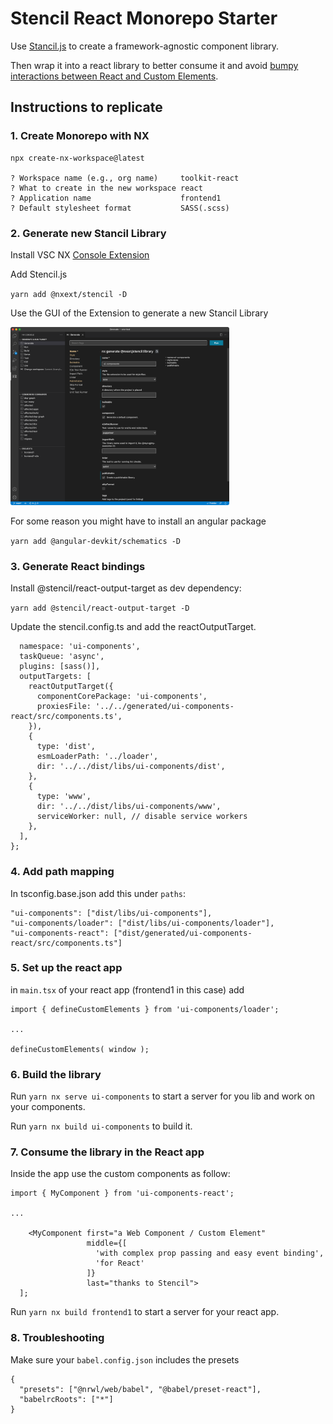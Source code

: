 # Stencil React Monorepo Starter

Use [Stancil.js](https://stenciljs.com/) to create a framework-agnostic component library.

Then wrap it into a react library to better consume it and avoid [bumpy interactions between React and Custom Elements](https://custom-elements-everywhere.com/).

## Instructions to replicate

### 1. Create Monorepo with NX

```
npx create-nx-workspace@latest

? Workspace name (e.g., org name)     toolkit-react
? What to create in the new workspace react
? Application name                    frontend1
? Default stylesheet format           SASS(.scss)
```

### 2. Generate new Stancil Library

Install VSC NX [Console Extension](https://marketplace.visualstudio.com/items?itemName=nrwl.angular-console)

Add Stencil.js

`yarn add @nxext/stencil -D`

Use the GUI of the Extension to generate a new Stancil Library

<img src="./imgs/nx-generate-stancil-lib.png" alt="Geneerate stancil lib" style="max-width:350px;"/>

For some reason you might have to install an angular package

`yarn add @angular-devkit/schematics -D`

### 3. Generate React bindings

Install @stencil/react-output-target as dev dependency:

`yarn add @stencil/react-output-target -D`

Update the stencil.config.ts and add the reactOutputTarget.

```export const config: Config = {
  namespace: 'ui-components',
  taskQueue: 'async',
  plugins: [sass()],
  outputTargets: [
    reactOutputTarget({
      componentCorePackage: 'ui-components',
      proxiesFile: '../../generated/ui-components-react/src/components.ts',
    }),
    {
      type: 'dist',
      esmLoaderPath: '../loader',
      dir: '../../dist/libs/ui-components/dist',
    },
    {
      type: 'www',
      dir: '../../dist/libs/ui-components/www',
      serviceWorker: null, // disable service workers
    },
  ],
};
```

### 4. Add path mapping

In tsconfig.base.json add this under `paths`:

```
"ui-components": ["dist/libs/ui-components"],
"ui-components/loader": ["dist/libs/ui-components/loader"],
"ui-components-react": ["dist/generated/ui-components-react/src/components.ts"]
```

### 5. Set up the react app

in `main.tsx` of your react app (frontend1 in this case) add

```
import { defineCustomElements } from 'ui-components/loader';

...

defineCustomElements( window );
```

### 6. Build the library

Run `yarn nx serve ui-components` to start a server for you lib and work on your components.

Run `yarn nx build ui-components` to build it.

### 7. Consume the library in the React app

Inside the app use the custom components as follow:

```
import { MyComponent } from 'ui-components-react';

...

    <MyComponent first="a Web Component / Custom Element"
                 middle={[
                   'with complex prop passing and easy event binding',
                   'for React'
                 ]}
                 last="thanks to Stencil">
  ];
```

Run `yarn nx build frontend1` to start a server for your react app.

### 8. Troubleshooting

Make sure your `babel.config.json` includes the presets

```
{
  "presets": ["@nrwl/web/babel", "@babel/preset-react"],
  "babelrcRoots": ["*"]
}
```
